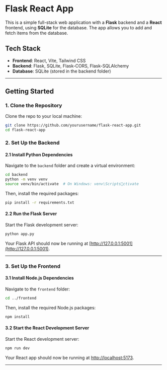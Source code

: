 
# Flask React App

This is a simple full-stack web application with a **Flask** backend and a **React** frontend, using **SQLite** for the database. The app allows you to add and fetch items from the database.

## Tech Stack

- **Frontend**: React, Vite, Tailwind CSS
- **Backend**: Flask, SQLite, Flask-CORS, Flask-SQLAlchemy
- **Database**: SQLite (stored in the backend folder)

---

## Getting Started

### 1. Clone the Repository

Clone the repo to your local machine:

```sh
git clone https://github.com/yourusername/flask-react-app.git
cd flask-react-app
```

### 2. Set Up the Backend

#### 2.1 Install Python Dependencies

Navigate to the `backend` folder and create a virtual environment:

```sh
cd backend
python -m venv venv
source venv/bin/activate  # On Windows: venv\Scriptsctivate
```

Then, install the required packages:

```sh
pip install -r requirements.txt
```

#### 2.2 Run the Flask Server

Start the Flask development server:

```sh
python app.py
```

Your Flask API should now be running at [http://127.0.0.1:5001](http://127.0.0.1:5001).

---

### 3. Set Up the Frontend

#### 3.1 Install Node.js Dependencies

Navigate to the `frontend` folder:

```sh
cd ../frontend
```

Then, install the required Node.js packages:

```sh
npm install
```

#### 3.2 Start the React Development Server

Start the React development server:

```sh
npm run dev
```

Your React app should now be running at [http://localhost:5173](http://localhost:5173).

---


